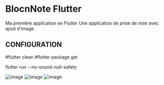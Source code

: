 # BlocnNote Flutter

Ma première application en Flutter
Une application de prise de note avec ajout d'image.

## CONFIGURATION

#flutter clean
#flutter package get

flutter run --no-sound-null-safety


![image](https://user-images.githubusercontent.com/56682614/189553840-853cfeea-5b38-486c-89fc-c46b0dee55e7.png)
![image](https://user-images.githubusercontent.com/56682614/189553883-24343ca4-5883-48b9-9774-0f914f64ebb7.png)
![image](https://user-images.githubusercontent.com/56682614/189553914-63f0f441-025e-471f-bccb-d15660aac9ab.png)
